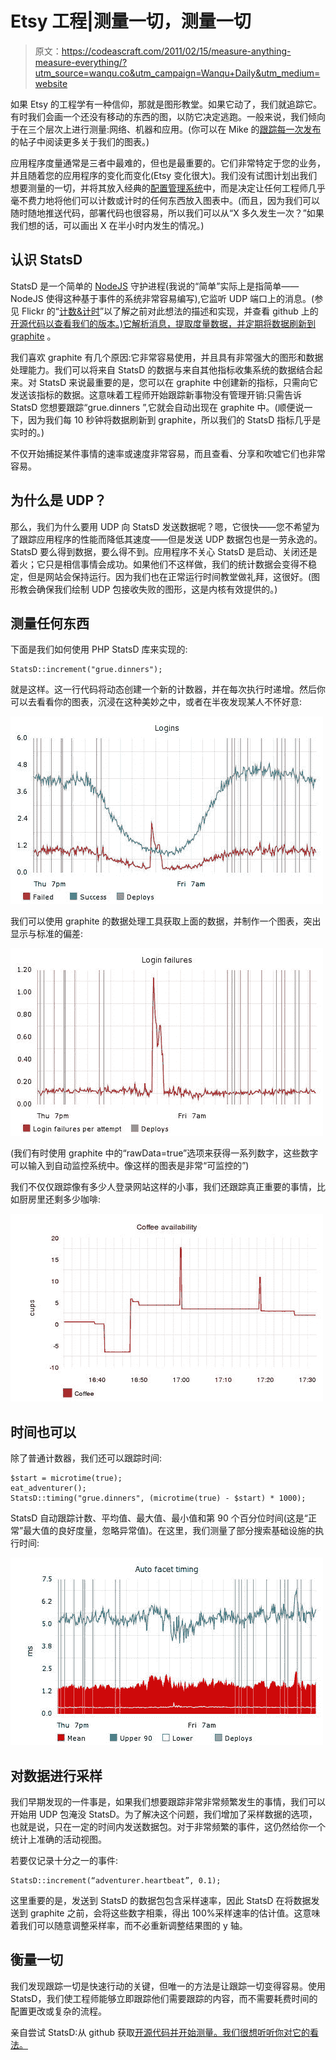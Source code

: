 # Etsy 工程|测量一切，测量一切

> 原文：<https://codeascraft.com/2011/02/15/measure-anything-measure-everything/?utm_source=wanqu.co&utm_campaign=Wanqu+Daily&utm_medium=website>

如果 Etsy 的工程学有一种信仰，那就是图形教堂。如果它动了，我们就追踪它。有时我们会画一个还没有移动的东西的图，以防它决定逃跑。一般来说，我们倾向于在三个层次上进行测量:网络、机器和应用。(你可以在 Mike 的[跟踪每一次发布](https://www.etsy.com/codeascraft/track-every-release?ref=codeascraft)的帖子中阅读更多关于我们的图表。)

应用程序度量通常是三者中最难的，但也是最重要的。它们非常特定于您的业务，并且随着您的应用程序的变化而变化(Etsy 变化很大)。我们没有试图计划出我们想要测量的一切，并将其放入经典的[配置管理系统](http://www.opscode.com/chef/)中，而是决定让任何工程师几乎毫不费力地将他们可以计数或计时的任何东西放入图表中。(而且，因为我们可以随时随地推送代码，部署代码也很容易，所以我们可以从“X 多久发生一次？”如果我们想的话，可以画出 X 在半小时内发生的情况。)

## 认识 StatsD

StatsD 是一个简单的 [NodeJS](http://nodejs.org/) 守护进程(我说的“简单”实际上是指简单——NodeJS 使得这种基于事件的系统非常容易编写),它监听 UDP 端口上的消息。(参见 Flickr 的“[计数&计时](http://code.flickr.com/blog/2008/10/27/counting-timing/)”以了解之前对此想法的描述和实现，并查看 github 上的[开源代码以查看我们的版本。)它解析消息，提取度量数据，并定期将数据刷新到](https://github.com/etsy/statsd) [graphite](http://graphite.wikidot.com/) 。

我们喜欢 graphite 有几个原因:它非常容易使用，并且具有非常强大的图形和数据处理能力。我们可以将来自 StatsD 的数据与来自其他指标收集系统的数据结合起来。对 StatsD 来说最重要的是，您可以在 graphite 中创建新的指标，只需向它发送该指标的数据。这意味着工程师开始跟踪新事物没有管理开销:只需告诉 StatsD 您想要跟踪“grue.dinners ”,它就会自动出现在 graphite 中。(顺便说一下，因为我们每 10 秒钟将数据刷新到 graphite，所以我们的 StatsD 指标几乎是实时的。)

不仅开始捕捉某件事情的速率或速度非常容易，而且查看、分享和吹嘘它们也非常容易。

## 为什么是 UDP？

那么，我们为什么要用 UDP 向 StatsD 发送数据呢？嗯，它很快——您不希望为了跟踪应用程序的性能而降低其速度——但是发送 UDP 数据包也是一劳永逸的。StatsD 要么得到数据，要么得不到。应用程序不关心 StatsD 是启动、关闭还是着火；它只是相信事情会成功。如果他们不这样做，我们的统计数据会变得不稳定，但是网站会保持运行。因为我们也在正常运行时间教堂做礼拜，这很好。(图形教会确保我们绘制 UDP 包接收失败的图形，这是内核有效提供的。)

## 测量任何东西

下面是我们如何使用 PHP StatsD 库来实现的:

```
StatsD::increment("grue.dinners");
```

就是这样。这一行代码将动态创建一个新的计数器，并在每次执行时递增。然后你可以去看看你的图表，沉浸在这种美妙之中，或者在半夜发现某人不怀好意:

![Graph showing login successes and login failures over time](img/6ad7c81f475ff7a074e27ac6bf63a2d5.png "Graph showing login successes and login failures over time")

我们可以使用 graphite 的数据处理工具获取上面的数据，并制作一个图表，突出显示与标准的偏差:

![Graph showing login failures over time](img/dc3f25dc4c9998c181841bec6d45e781.png "Graph showing login failures over time")

(我们有时使用 graphite 中的“rawData=true”选项来获得一系列数字，这些数字可以输入到自动监控系统中。像这样的图表是非常“可监控的”)

我们不仅仅跟踪像有多少人登录网站这样的小事，我们还跟踪真正重要的事情，比如厨房里还剩多少咖啡:

![Graph showing coffee availability over time](img/d95e81623a59e6e5f3e6db238658d7fb.png "Graph showing coffee availability over time")

## 时间也可以

除了普通计数器，我们还可以跟踪时间:

```
$start = microtime(true);
eat_adventurer();
StatsD::timing("grue.dinners", (microtime(true) - $start) * 1000);
```

StatsD 自动跟踪计数、平均值、最大值、最小值和第 90 个百分位时间(这是“正常”最大值的良好度量，忽略异常值)。在这里，我们测量了部分搜索基础设施的执行时间:

![Graph showing upper 90th percentile, mean, and lowest execution time for auto-faceting over time](img/03eea02a327b26c0e9829b3e8ea96062.png "Graph showing upper 90th percentile, mean, and lowest execution time for auto-faceting over time")

## 对数据进行采样

我们早期发现的一件事是，如果我们想要跟踪非常非常频繁发生的事情，我们可以开始用 UDP 包淹没 StatsD。为了解决这个问题，我们增加了采样数据的选项，也就是说，只在一定的时间内发送数据包。对于非常频繁的事件，这仍然给你一个统计上准确的活动视图。

若要仅记录十分之一的事件:

```
StatsD::increment(“adventurer.heartbeat”, 0.1);
```

这里重要的是，发送到 StatsD 的数据包包含采样速率，因此 StatsD 在将数据发送到 graphite 之前，会将这些数字相乘，得出 100%采样速率的估计值。这意味着我们可以随意调整采样率，而不必重新调整结果图的 y 轴。

## 衡量一切

我们发现跟踪一切是快速行动的关键，但唯一的方法是让跟踪一切变得容易。使用 StatsD，我们使工程师能够立即跟踪他们需要跟踪的内容，而不需要耗费时间的配置更改或复杂的流程。

亲自尝试 StatsD:从 github 获取[开源代码并开始测量。我们很想听听你对它的看法。](https://github.com/etsy/statsd)
